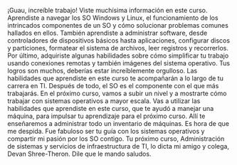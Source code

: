 ¡Guau, increíble trabajo!
Viste muchísima información en este curso. Aprendiste a navegar
los SO Windows y Linux, el funcionamiento
de los intrincados componentes de un SO y cómo solucionar problemas comunes
hallados en ellos. También aprendiste a administrar software,
desde controladores de dispositivos básicos hasta aplicaciones, configurar discos y particiones, formatear el sistema de archivos,
leer registros y recorrerlos. Por último, adquiriste algunas habilidades
sobre cómo simplificar tu trabajo usando conexiones remotas
y también imágenes del sistema operativo. Tus logros son muchos,
deberías estar increíblemente orgulloso. Las habilidades que aprendiste en este curso
te acompañarán a lo largo de tu carrera en TI. Después de todo, el SO es el componente
con el que más trabajarás. En el próximo curso,
vamos a subir un nivel y a mostrarte cómo trabajar con sistemas operativos
a mayor escala. Vas a utilizar las habilidades que aprendiste
en este curso, que te ayudó a manejar una máquina, para impulsar tu aprendizaje
para el próximo curso. Allí te enseñaremos a administrar
todo un inventario de máquinas. Es hora de que me despida. Fue fabuloso ser tu guía
con los sistemas operativos y compartir mi pasión por los SO contigo. Tu próximo curso, Administración de sistemas y servicios de infraestructura de TI,
lo dicta mi amigo y colega, Devan Shree-Theron. Dile que le mando saludos.